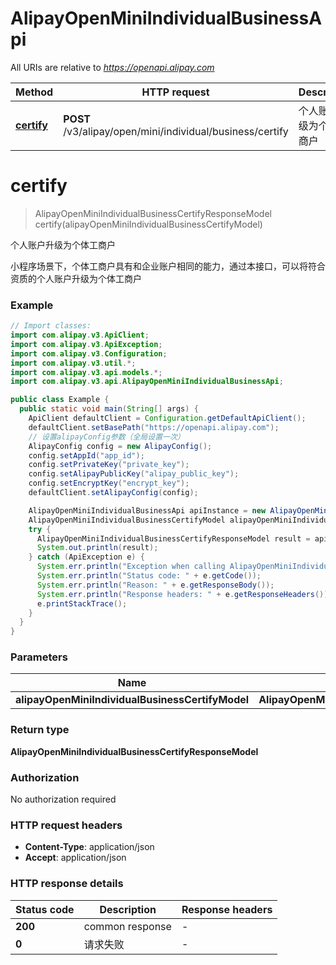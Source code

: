 # AlipayOpenMiniIndividualBusinessApi

All URIs are relative to *https://openapi.alipay.com*

| Method | HTTP request | Description |
|------------- | ------------- | -------------|
| [**certify**](AlipayOpenMiniIndividualBusinessApi.md#certify) | **POST** /v3/alipay/open/mini/individual/business/certify | 个人账户升级为个体工商户 |


<a name="certify"></a>
# **certify**
> AlipayOpenMiniIndividualBusinessCertifyResponseModel certify(alipayOpenMiniIndividualBusinessCertifyModel)

个人账户升级为个体工商户

小程序场景下，个体工商户具有和企业账户相同的能力，通过本接口，可以将符合资质的个人账户升级为个体工商户

### Example
```java
// Import classes:
import com.alipay.v3.ApiClient;
import com.alipay.v3.ApiException;
import com.alipay.v3.Configuration;
import com.alipay.v3.util.*;
import com.alipay.v3.api.models.*;
import com.alipay.v3.api.AlipayOpenMiniIndividualBusinessApi;

public class Example {
  public static void main(String[] args) {
    ApiClient defaultClient = Configuration.getDefaultApiClient();
    defaultClient.setBasePath("https://openapi.alipay.com");
    // 设置alipayConfig参数（全局设置一次）
    AlipayConfig config = new AlipayConfig();
    config.setAppId("app_id");
    config.setPrivateKey("private_key");
    config.setAlipayPublicKey("alipay_public_key");
    config.setEncryptKey("encrypt_key");
    defaultClient.setAlipayConfig(config);

    AlipayOpenMiniIndividualBusinessApi apiInstance = new AlipayOpenMiniIndividualBusinessApi(defaultClient);
    AlipayOpenMiniIndividualBusinessCertifyModel alipayOpenMiniIndividualBusinessCertifyModel = new AlipayOpenMiniIndividualBusinessCertifyModel(); // AlipayOpenMiniIndividualBusinessCertifyModel | 
    try {
      AlipayOpenMiniIndividualBusinessCertifyResponseModel result = apiInstance.certify(alipayOpenMiniIndividualBusinessCertifyModel);
      System.out.println(result);
    } catch (ApiException e) {
      System.err.println("Exception when calling AlipayOpenMiniIndividualBusinessApi#certify");
      System.err.println("Status code: " + e.getCode());
      System.err.println("Reason: " + e.getResponseBody());
      System.err.println("Response headers: " + e.getResponseHeaders());
      e.printStackTrace();
    }
  }
}
```

### Parameters

| Name | Type | Description  | Notes |
|------------- | ------------- | ------------- | -------------|
| **alipayOpenMiniIndividualBusinessCertifyModel** | **AlipayOpenMiniIndividualBusinessCertifyModel**|  | [optional] |

### Return type

**AlipayOpenMiniIndividualBusinessCertifyResponseModel**

### Authorization

No authorization required

### HTTP request headers

 - **Content-Type**: application/json
 - **Accept**: application/json

### HTTP response details
| Status code | Description | Response headers |
|-------------|-------------|------------------|
| **200** | common response |  -  |
| **0** | 请求失败 |  -  |

